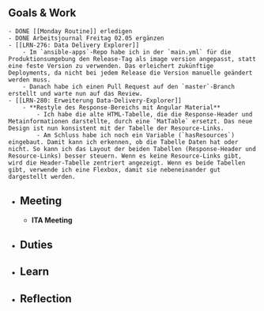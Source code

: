 ## Goals & Work
	- DONE [[Monday Routine]] erledigen
	- DONE Arbeitsjournal Freitag 02.05 ergänzen
	- [[LRN-276: Data Delivery Explorer]]
		- Im `ansible-apps`-Repo habe ich in der `main.yml` für die Produktionsumgebung den Release-Tag als image version angepasst, statt eine feste Version zu verwenden. Das erleichert zukünftige Deployments, da nicht bei jedem Release die Version manuelle geändert werden muss.
		- Danach habe ich einen Pull Request auf den `master`-Branch erstellt und warte nun auf das Review.
	- [[LRN-280: Erweiterung Data-Delivery-Explorer]]
		- **Restyle des Response-Bereichs mit Angular Material**
			- Ich habe die alte HTML-Tabelle, die die Response-Header und Metainformationen darstellte, durch eine `MatTable` ersetzt. Das neue Design ist nun konsistent mit der Tabelle der Resource-Links.
			- Am Schluss habe ich noch ein Variable (`hasResources`) eingebaut. Damit kann ich erkennen, ob die Tabelle Daten hat oder nicht. So kann ich das Layout der beiden Tabellen (Response-Header und Resource-Links) besser steuern. Wenn es keine Resource-Links gibt, wird die Header-Tabelle zentriert angezeigt. Wenn es beide Tabellen gibt, verwende ich eine Flexbox, damit sie nebeneinander gut dargestellt werden.
- ## Meeting
	- **ITA Meeting**
- ## Duties
- ## Learn
- ## Reflection